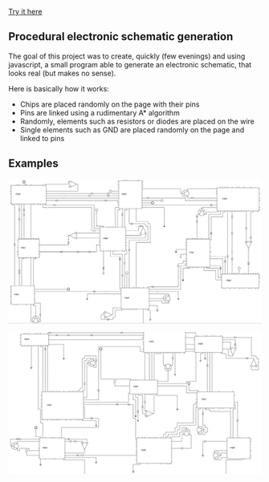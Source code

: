 [Try it here](https://damdoy.github.io/procedural-electronic-schematic-generation/schematic_gen.html)

## Procedural electronic schematic generation

The goal of this project was to create, quickly (few evenings) and using javascript, a small program
able to generate an electronic schematic, that looks real (but makes no sense).

Here is basically how it works:
- Chips are placed randomly on the page with their pins
- Pins are linked using a rudimentary A* algorithm
- Randomly, elements such as resistors or diodes are placed on the wire
- Single elements such as GND are placed randomly on the page and linked to pins

## Examples

![](examples/example1.png)

![](examples/example2.png)
